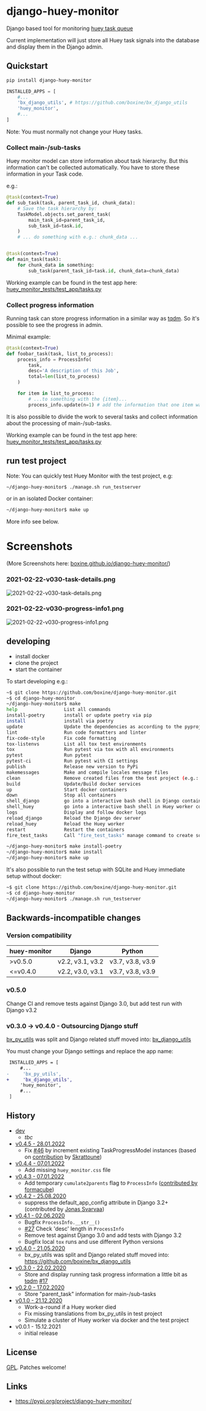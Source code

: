 # django-huey-monitor

Django based tool for monitoring [huey task queue](https://github.com/coleifer/huey)

Current implementation will just store all Huey task signals into the database
and display them in the Django admin.


## Quickstart

```bash
pip install django-huey-monitor
```

```python
INSTALLED_APPS = [
    #...
    'bx_django_utils', # https://github.com/boxine/bx_django_utils
    'huey_monitor',
    #...
]
```

Note: You must normally not change your Huey tasks.

### Collect main-/sub-tasks

Huey monitor model can store information about task hierarchy. But this information can't be collected automatically.
You have to store these information in your Task code.

e.g.:

```python
@task(context=True)
def sub_task(task, parent_task_id, chunk_data):
    # Save the task hierarchy by:
    TaskModel.objects.set_parent_task(
        main_task_id=parent_task_id,
        sub_task_id=task.id,
    )
    # ... do something with e.g.: chunk_data ...


@task(context=True)
def main_task(task):
    for chunk_data in something:
        sub_task(parent_task_id=task.id, chunk_data=chunk_data)
```

Working example can be found in the test app here: [huey_monitor_tests/test_app/tasks.py](https://github.com/boxine/django-huey-monitor/blob/master/huey_monitor_tests/test_app/tasks.py)


### Collect progress information

Running task can store progress information in a similar way as [tqdm](https://pypi.org/project/tqdm/).
So it's possible to see the progress in admin.

Minimal example:

```python
@task(context=True)
def foobar_task(task, list_to_process):
    process_info = ProcessInfo(
        task,
        desc='A description of this Job',
        total=len(list_to_process)
    )

    for item in list_to_process:
        # ...to something with the {item}...
        process_info.update(n=1) # add the information that one item was processed
```

It is also possible to divide the work to several tasks and collect information about the processing of main-/sub-tasks.

Working example can be found in the test app here: [huey_monitor_tests/test_app/tasks.py](https://github.com/boxine/django-huey-monitor/blob/master/huey_monitor_tests/test_app/tasks.py)


## run test project

Note: You can quickly test Huey Monitor with the test project, e.g:

```bash
~/django-huey-monitor$ ./manage.sh run_testserver
```
or in an isolated Docker container:
```bash
~/django-huey-monitor$ make up
```
More info see below.

# Screenshots

(More Screenshots here: [boxine.github.io/django-huey-monitor/](https://boxine.github.io/django-huey-monitor/))

### 2021-02-22-v030-task-details.png

![2021-02-22-v030-task-details.png](https://raw.githubusercontent.com/boxine/django-huey-monitor/gh-pages/2021-02-22-v030-task-details.png)

### 2021-02-22-v030-progress-info1.png

![2021-02-22-v030-progress-info1.png](https://raw.githubusercontent.com/boxine/django-huey-monitor/gh-pages/2021-02-22-v030-progress-info1.png)


## developing

* install docker
* clone the project
* start the container

To start developing e.g.:

```bash
~$ git clone https://github.com/boxine/django-huey-monitor.git
~$ cd django-huey-monitor
~/django-huey-monitor$ make
help                 List all commands
install-poetry       install or update poetry via pip
install              install via poetry
update               Update the dependencies as according to the pyproject.toml file
lint                 Run code formatters and linter
fix-code-style       Fix code formatting
tox-listenvs         List all tox test environments
tox                  Run pytest via tox with all environments
pytest               Run pytest
pytest-ci            Run pytest with CI settings
publish              Release new version to PyPi
makemessages         Make and compile locales message files
clean                Remove created files from the test project (e.g.: SQlite, static files)
build                Update/Build docker services
up                   Start docker containers
down                 Stop all containers
shell_django         go into a interactive bash shell in Django container
shell_huey           go into a interactive bash shell in Huey worker container
logs                 Display and follow docker logs
reload_django        Reload the Django dev server
reload_huey          Reload the Huey worker
restart              Restart the containers
fire_test_tasks      Call "fire_test_tasks" manage command to create some Huey Tasks

~/django-huey-monitor$ make install-poetry
~/django-huey-monitor$ make install
~/django-huey-monitor$ make up
```


It's also possible to run the test setup with SQLite and Huey immediate setup
without docker:

```bash
~$ git clone https://github.com/boxine/django-huey-monitor.git
~$ cd django-huey-monitor
~/django-huey-monitor$ ./manage.sh run_testserver
```


## Backwards-incompatible changes


### Version compatibility

| huey-monitor    | Django           | Python
|-----------------|------------------|------------------
| >v0.5.0         | v2.2, v3.1, v3.2 | v3.7, v3.8, v3.9
| <=v0.4.0        | v2.2, v3.0, v3.1 | v3.7, v3.8, v3.9


### v0.5.0

Change CI and remove tests against Django 3.0, but add test run with Django v3.2

### v0.3.0 -> v0.4.0 - Outsourcing Django stuff

[bx_py_utils](https://github.com/boxine/bx_py_utils) was split and Django related stuff moved into: [bx_django_utils](https://github.com/boxine/bx_django_utils)

You must change your Django settings and replace the app name:
```diff
 INSTALLED_APPS = [
     #...
-     'bx_py_utils',
+     'bx_django_utils',
     'huey_monitor',
     #...
 ]
```


## History

* [dev](https://github.com/boxine/django-huey-monitor/compare/v0.4.5...master)
  * _tbc_
* [v0.4.5 - 28.01.2022](https://github.com/boxine/django-huey-monitor/compare/v0.4.4...v0.4.5)
  * Fix [#46](https://github.com/boxine/django-huey-monitor/issues/46) by increment existing TaskProgressModel instances (based on [contribution](https://github.com/boxine/django-huey-monitor/pull/67) by [Skrattoune](https://github.com/Skrattoune))
* [v0.4.4 - 07.01.2022](https://github.com/boxine/django-huey-monitor/compare/v0.4.3...v0.4.4)
  * Add missing `huey_monitor.css` file
* [v0.4.3 - 07.01.2022](https://github.com/boxine/django-huey-monitor/compare/v0.4.2...v0.4.3)
  * Add temporary `cumulate2parents` flag to `ProcessInfo` ([contributed by formacube](https://github.com/boxine/django-huey-monitor/pull/44))
* [v0.4.2 - 25.08.2020](https://github.com/boxine/django-huey-monitor/compare/v0.4.1...v0.4.2)
  * suppress the default_app_config attribute in Django 3.2+ (contributed by [Jonas Svarvaa](https://github.com/xolan))
* [v0.4.1 - 02.06.2020](https://github.com/boxine/django-huey-monitor/compare/v0.4.0...v0.4.1)
  * Bugfix `ProcessInfo.__str__()`
  * [#27](https://github.com/boxine/django-huey-monitor/issues/27) Check 'desc' length in `ProcessInfo`
  * Remove test against Django 3.0 and add tests with Django 3.2
  * Bugfix local `tox` runs and use different Python versions
* [v0.4.0 - 21.05.2020](https://github.com/boxine/django-huey-monitor/compare/v0.3.0...v0.4.0)
  * bx_py_utils was split and Django related stuff moved into: https://github.com/boxine/bx_django_utils
* [v0.3.0 - 22.02.2020](https://github.com/boxine/django-huey-monitor/compare/v0.2.0...v0.3.0)
  * Store and display running task progress information a little bit as [tqdm](https://pypi.org/project/tqdm/) [#17](https://github.com/boxine/django-huey-monitor/issues/17)
* [v0.2.0 - 17.02.2020](https://github.com/boxine/django-huey-monitor/compare/v0.1.0...v0.2.0)
  * Store "parent_task" information for main-/sub-tasks
* [v0.1.0 - 21.12.2020](https://github.com/boxine/django-huey-monitor/compare/v0.0.1...v0.1.0)
  * Work-a-round if a Huey worker died
  * Fix missing translations from bx_py_utils in test project
  * Simulate a cluster of Huey worker via docker and the test project
* v0.0.1 - 15.12.2021
  * initial release

## License

[GPL](LICENSE). Patches welcome!


## Links

* https://pypi.org/project/django-huey-monitor/
